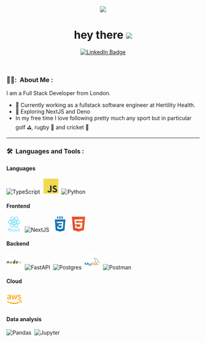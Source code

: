 <p  id="header" align="center">
  <img src="https://media.giphy.com/media/xVRRDVP6lqtNQJrzN7/giphy.gif" width="100"/>
</p>
<h1 align="center">hey there <img src="https://media.giphy.com/media/hvRJCLFzcasrR4ia7z/giphy.gif" width="40"></h1>
 <p id="badges" align="center">
  <a href="https://www.linkedin.com/in/jack-pickard-25006764/">
    <img src="https://img.shields.io/badge/LinkedIn-blue?style=for-the-badge&logo=linkedin&logoColor=white" alt="LinkedIn Badge"/>
  </a>
</p>
<p align="center"><img src="https://komarev.com/ghpvc/?username=jmjpickard" alt=""/></p>


### 👨‍💻: &nbsp;About Me :

I am a Full Stack Developer from London.

- 🔭 Currently working as a fullstack software engineer at Hertility Health. 
- 🌱 Exploring NextJS and Deno
- In my free time I love following pretty much any sport but in particular golf ⛳, rugby 🏉 and cricket 🏏

---

### 🛠 &nbsp;Languages and Tools :

<p>
<h4>Languages</h4>
</p>
<p>
    <img src="https://cdn.jsdelivr.net/gh/devicons/devicon/icons/typescript/typescript-original.svg" title="TypeScript" alt="TypeScript" width="40" height="40"/>&nbsp;
    <img src="https://github.com/devicons/devicon/blob/master/icons/javascript/javascript-original.svg" title="JavaScript" alt="JavaScript" width="40" height="40"/>&nbsp;
    <img src="https://cdn.jsdelivr.net/gh/devicons/devicon/icons/python/python-original-wordmark.svg" title="Python" alt="Python" width="40" height="40"/>&nbsp;
</p>
          
<p>
<h4>Frontend</h4>
</p>
<p>
  <img src="https://github.com/devicons/devicon/blob/master/icons/react/react-original-wordmark.svg" title="React" alt="React" width="40" height="40"/>&nbsp;
    <img src="https://media.graphassets.com/VKHHNvEETYqZRkqgjybc" title="NextJS" alt="NextJS" width="40" height="40"/>&nbsp;
  <img src="https://github.com/devicons/devicon/blob/master/icons/css3/css3-plain-wordmark.svg"  title="CSS3" alt="CSS" width="40" height="40"/>&nbsp;
  <img src="https://github.com/devicons/devicon/blob/master/icons/html5/html5-original.svg" title="HTML5" alt="HTML" width="40" height="40"/>&nbsp;

</p>
          
<p>
  <h4>Backend</h4>
</p>
<p>
  <img src="https://github.com/devicons/devicon/blob/master/icons/nodejs/nodejs-original-wordmark.svg" title="NodeJS" alt="NodeJS" width="40" height="40"/>&nbsp;
  <img src="https://cdn.jsdelivr.net/gh/devicons/devicon/icons/fastapi/fastapi-original-wordmark.svg" title="FastAPI" alt="FastAPI" width="40" height="40"/>&nbsp;
  <img src="https://cdn.jsdelivr.net/gh/devicons/devicon/icons/postgresql/postgresql-original.svg" title="Postgres"  alt="Postgres" width="40" height="40"/>&nbsp;
   <img src="https://github.com/devicons/devicon/blob/master/icons/mysql/mysql-original-wordmark.svg" title="MySQL"  alt="MySQL" width="40" height="40"/>&nbsp;
  <img src="https://www.vectorlogo.zone/logos/getpostman/getpostman-icon.svg" title="Postman"  alt="Postman" width="40" height="40"/>&nbsp;
</p>

<p>
  <h4>Cloud</h4>
</p>
<p>
  <img src="https://github.com/devicons/devicon/blob/master/icons/amazonwebservices/amazonwebservices-plain-wordmark.svg" title="AWS" alt="AWS" width="40" height="40"/>&nbsp;
</p>

<p>
  <h4>Data analysis</h4>
</p>
<p>
  <img src="https://cdn.jsdelivr.net/gh/devicons/devicon/icons/pandas/pandas-original-wordmark.svg" title="Pandas" alt="Pandas" width="40" height="40"/>&nbsp;
    <img src="https://cdn.jsdelivr.net/gh/devicons/devicon/icons/jupyter/jupyter-original-wordmark.svg" title="Jupyter" alt="Jupyter" width="40" height="40"/>&nbsp;
</p>

